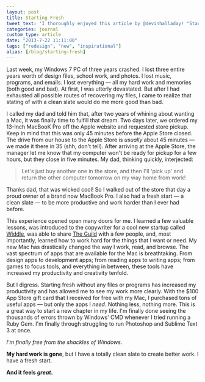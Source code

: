 ```yaml
---
layout: post
title: Starting Fresh
tweet_text: 'I thoroughly enjoyed this article by @devinhalladay! "Starting Fresh":'
categories: journal
custom_type: article
date: "2013-7-22 11:11:00"
tags: ["redesign", "new", "inspirational"]
alias: [/blog/starting-fresh]
---
```

Last week, my Windows 7 PC of three years crashed. I lost three entire years worth of design files, school work, and photos. I lost music, programs, and emails. I lost everything — all my hard work and memories (both good and bad). At first, I was utterly devastated. But after I had exhausted all possible routes of recovering my files, I came to realize that stating of with a clean slate would do me more good than bad.

I called my dad and told him that, after two years of whining about wanting a Mac, it was finally time to fulfill that dream. Two days later, we ordered my 13-Inch MacBooK Pro off the Apple website and requested store pickup. Keep in mind that this was only 45 minutes before the Apple Store closed. The drive from our house to the Apple Store is _usually_ about 45 minutes — we made it there in 35 (shh, don't tell). After arriving at the Apple Store, the manager let me know that my computer won't be ready for pickup for a few hours, but they close in five minutes. My dad, thinking quickly, interjected:

> Let's just buy another one in the store, and then I'll 'pick up' and return the other computer tomorrow on my way home from work!

Thanks dad, that was wicked cool! So I walked out of the store that day a proud owner of a brand now MacBook Pro. I also had a fresh start — a clean slate — to be more productive and work harder than I ever had before.

This experience opened open many doors for me. I learned a few valuable lessons, was introduced to the copywriter for a cool new startup called [Widdle](http://widdle.it), was able to share [The Guild](https://theguild.co) with a few people, and, most importantly, learned how to work hard for the things that I want or need. My new Mac has drastically changed the way I work, read, and browse. The vast spectrum of apps that are available for the Mac is breathtaking. From design apps to development apps; from reading apps to writing apps; from games to focus tools, and everything in between, these tools have increased my productivity and creativity tenfold.

But I digress. Starting fresh without any files or programs has increased my productivity and has allowed me to see my work more clearly. With the $100 App Store gift card that I received for free with my Mac, I purchased tons of useful apps — but only the apps I *need*. Nothing less, nothing more. This is a great way to start a new chapter in my life. I'm finally done seeing the thousands of errors thrown by Windows' CMD whenever I tried running a Ruby Gem. I'm finally through struggling to run Photoshop and Sublime Text 3 at once.

*I'm finally free from the shackles of Windows*.

**My hard work is gone**, but I have a totally clean slate to create better work. I have a fresh start.

**And it feels *great*.**